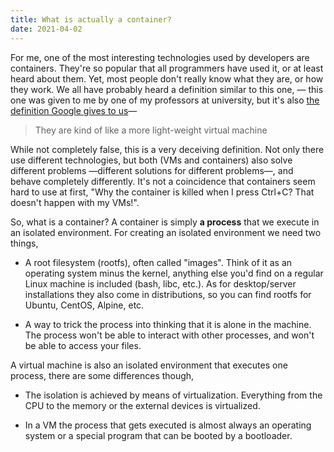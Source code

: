 ```yaml
---
title: What is actually a container?
date: 2021-04-02
---
```


For me, one of the most interesting technologies used by developers are containers. They're so popular that all programmers have used it, or at least heard about them. Yet, most people don't really know what they are, or how they work. We all have probably heard a definition similar to this one, — this one was given to me by one of my professors at university, but it's also [the definition Google gives to us](https://cloud.google.com/containers)—

> They are kind of like a more light-weight virtual machine

While not completely false, this is a very deceiving definition. Not only there use different technologies, but both (VMs and containers) also solve different problems —different solutions for different problems—, and behave completely differently. It's not a coincidence that containers seem hard to use at first, "Why the container is killed when I press Ctrl+C? That doesn't happen with my VMs!".

So, what is a container? A container is simply **a process** that we execute in an isolated environment. For creating an isolated environment we need two things,

* A root filesystem (rootfs), often called "images". Think of it as an operating system minus the kernel, anything else you'd find on a regular Linux machine is included (bash, libc, etc.). As for desktop/server installations they also come in distributions, so you can find rootfs for Ubuntu, CentOS, Alpine, etc.

* A way to trick the process into thinking that it is alone in the machine. The process won't be able to interact with other processes, and won't be able to access your files.

A virtual machine is also an isolated environment that executes one process, there are some differences though,

* The isolation is achieved by means of virtualization. Everything from the CPU to the memory or the external devices is virtualized.

* In a VM the process that gets executed is almost always an operating system or a special program that can be booted by a bootloader.

